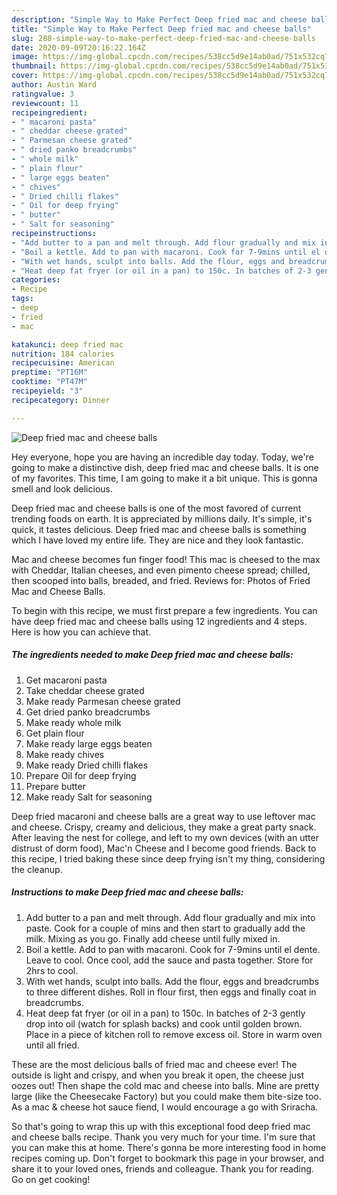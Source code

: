 ```yaml
---
description: "Simple Way to Make Perfect Deep fried mac and cheese balls"
title: "Simple Way to Make Perfect Deep fried mac and cheese balls"
slug: 288-simple-way-to-make-perfect-deep-fried-mac-and-cheese-balls
date: 2020-09-09T20:16:22.164Z
image: https://img-global.cpcdn.com/recipes/538cc5d9e14ab0ad/751x532cq70/deep-fried-mac-and-cheese-balls-recipe-main-photo.jpg
thumbnail: https://img-global.cpcdn.com/recipes/538cc5d9e14ab0ad/751x532cq70/deep-fried-mac-and-cheese-balls-recipe-main-photo.jpg
cover: https://img-global.cpcdn.com/recipes/538cc5d9e14ab0ad/751x532cq70/deep-fried-mac-and-cheese-balls-recipe-main-photo.jpg
author: Austin Ward
ratingvalue: 3
reviewcount: 11
recipeingredient:
- " macaroni pasta"
- " cheddar cheese grated"
- " Parmesan cheese grated"
- " dried panko breadcrumbs"
- " whole milk"
- " plain flour"
- " large eggs beaten"
- " chives"
- " Dried chilli flakes"
- " Oil for deep frying"
- " butter"
- " Salt for seasoning"
recipeinstructions:
- "Add butter to a pan and melt through. Add flour gradually and mix into paste. Cook for a couple of mins and then start to gradually add the milk. Mixing as you go. Finally add cheese until fully mixed in."
- "Boil a kettle. Add to pan with macaroni. Cook for 7-9mins until el dente. Leave to cool. Once cool, add the sauce and pasta together. Store for 2hrs to cool."
- "With wet hands, sculpt into balls. Add the flour, eggs and breadcrumbs to three different dishes. Roll in flour first, then eggs and finally coat in breadcrumbs."
- "Heat deep fat fryer (or oil in a pan) to 150c. In batches of 2-3 gently drop into oil (watch for splash backs) and cook until golden brown. Place in a piece of kitchen roll to remove excess oil. Store in warm oven until all fried."
categories:
- Recipe
tags:
- deep
- fried
- mac

katakunci: deep fried mac 
nutrition: 184 calories
recipecuisine: American
preptime: "PT16M"
cooktime: "PT47M"
recipeyield: "3"
recipecategory: Dinner

---
```



![Deep fried mac and cheese balls](https://img-global.cpcdn.com/recipes/538cc5d9e14ab0ad/751x532cq70/deep-fried-mac-and-cheese-balls-recipe-main-photo.jpg)

Hey everyone, hope you are having an incredible day today. Today, we're going to make a distinctive dish, deep fried mac and cheese balls. It is one of my favorites. This time, I am going to make it a bit unique. This is gonna smell and look delicious.

Deep fried mac and cheese balls is one of the most favored of current trending foods on earth. It is appreciated by millions daily. It's simple, it's quick, it tastes delicious. Deep fried mac and cheese balls is something which I have loved my entire life. They are nice and they look fantastic.

Mac and cheese becomes fun finger food! This mac is cheesed to the max with Cheddar, Italian cheeses, and even pimento cheese spread; chilled, then scooped into balls, breaded, and fried. Reviews for: Photos of Fried Mac and Cheese Balls.


To begin with this recipe, we must first prepare a few ingredients. You can have deep fried mac and cheese balls using 12 ingredients and 4 steps. Here is how you can achieve that.

<!--inarticleads1-->

##### The ingredients needed to make Deep fried mac and cheese balls:

1. Get  macaroni pasta
1. Take  cheddar cheese grated
1. Make ready  Parmesan cheese grated
1. Get  dried panko breadcrumbs
1. Make ready  whole milk
1. Get  plain flour
1. Make ready  large eggs beaten
1. Make ready  chives
1. Make ready  Dried chilli flakes
1. Prepare  Oil for deep frying
1. Prepare  butter
1. Make ready  Salt for seasoning


Deep fried macaroni and cheese balls are a great way to use leftover mac and cheese. Crispy, creamy and delicious, they make a great party snack. After leaving the nest for college, and left to my own devices (with an utter distrust of dorm food), Mac&#39;n Cheese and I become good friends. Back to this recipe, I tried baking these since deep frying isn&#39;t my thing, considering the cleanup. 

<!--inarticleads2-->

##### Instructions to make Deep fried mac and cheese balls:

1. Add butter to a pan and melt through. Add flour gradually and mix into paste. Cook for a couple of mins and then start to gradually add the milk. Mixing as you go. Finally add cheese until fully mixed in.
1. Boil a kettle. Add to pan with macaroni. Cook for 7-9mins until el dente. Leave to cool. Once cool, add the sauce and pasta together. Store for 2hrs to cool.
1. With wet hands, sculpt into balls. Add the flour, eggs and breadcrumbs to three different dishes. Roll in flour first, then eggs and finally coat in breadcrumbs.
1. Heat deep fat fryer (or oil in a pan) to 150c. In batches of 2-3 gently drop into oil (watch for splash backs) and cook until golden brown. Place in a piece of kitchen roll to remove excess oil. Store in warm oven until all fried.


These are the most delicious balls of fried mac and cheese ever! The outside is light and crispy, and when you break it open, the cheese just oozes out! Then shape the cold mac and cheese into balls. Mine are pretty large (like the Cheesecake Factory) but you could make them bite-size too. As a mac &amp; cheese hot sauce fiend, I would encourage a go with Sriracha. 

So that's going to wrap this up with this exceptional food deep fried mac and cheese balls recipe. Thank you very much for your time. I'm sure that you can make this at home. There's gonna be more interesting food in home recipes coming up. Don't forget to bookmark this page in your browser, and share it to your loved ones, friends and colleague. Thank you for reading. Go on get cooking!
